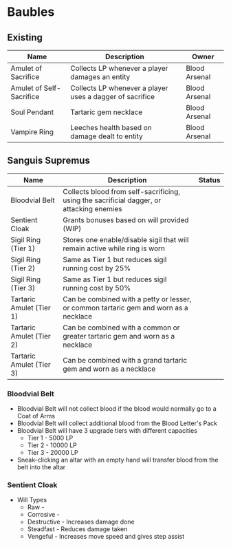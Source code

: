 # Baubles

## Existing

| Name                     | Description                                              | Owner         |
|--------------------------|----------------------------------------------------------|---------------|
| Amulet of Sacrifice      | Collects LP whenever a player damages an entity          | Blood Arsenal |
| Amulet of Self-Sacrifice | Collects LP whenever a player uses a dagger of sacrifice | Blood Arsenal |
| Soul Pendant             | Tartaric gem necklace                                    | Blood Arsenal |
| Vampire Ring             | Leeches health based on damage dealt to entity           | Blood Arsenal |


## Sanguis Supremus

| Name                     | Description                                                                              | Status |
|--------------------------|------------------------------------------------------------------------------------------|--------|
| Bloodvial Belt           | Collects blood from self-sacrificing, using the sacrificial dagger, or attacking enemies |        |
| Sentient Cloak           | Grants bonuses based on will provided (WIP)                                              |        |
| Sigil Ring (Tier 1)      | Stores one enable/disable sigil that will remain active while ring is worn               |        |
| Sigil Ring (Tier 2)      | Same as Tier 1 but reduces sigil running cost by 25%                                     |        |
| Sigil Ring (Tier 3)      | Same as Tier 1 but reduces sigil running cost by 50%                                     |        |
| Tartaric Amulet (Tier 1) | Can be combined with a petty or lesser, or common tartaric gem and worn as a necklace    |        |
| Tartaric Amulet (Tier 2) | Can be combined with a common or greater tartaric gem and worn as a necklace             |        |
| Tartaric Amulet (Tier 3) | Can be combined with a grand tartaric gem and worn as a necklace                         |        |

### Bloodvial Belt
- Bloodvial Belt will not collect blood if the blood would normally go to a Coat of Arms
- Bloodvial Belt will collect additional blood from the Blood Letter's Pack
- Bloodvial Belt will have 3 upgrade tiers with different capacities
  - Tier 1 - 5000 LP
  - Tier 2 - 10000 LP
  - Tier 3 - 20000 LP
- Sneak-clicking an altar with an empty hand will transfer blood from the belt into the altar

### Sentient Cloak
- Will Types
  - Raw - 
  - Corrosive -
  - Destructive - Increases damage done
  - Steadfast - Reduces damage taken
  - Vengeful - Increases move speed and gives step assist
